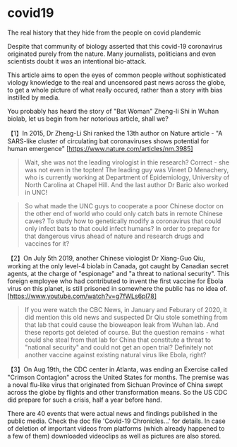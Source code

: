 # covid19
The real history that they hide from the people on covid plandemic

Despite that community of biology asserted that this covid-19 coronavirus originated purely from the nature. Many journalists, politicians and even scientists doubt it was an intentional bio-attack.

This article aims to open the eyes of common people without sophisticated viology knowledge to the real and uncensored past news across the globe, to get a whole picture of what really occured, rather than a story with bias instilled by media.

You probably has heard the story of "Bat Woman" Zheng-li Shi in Wuhan biolab, let us begin from her notorious article, shall we?

【1】In 2015, Dr Zheng-Li Shi ranked the 13th author on Nature article - 
"A SARS-like cluster of circulating bat coronaviruses shows potential for human emergence" [https://www.nature.com/articles/nm.3985]

> Wait, she was not the leading virologist in thie research? Correct - she was not even in the topten! The leading guy was Vineet D Menachery, who is currently working at Department of Epidemiology, University of North Carolina at Chapel Hill. And the last author Dr Baric also worked in UNC!

> So what made the UNC guys to cooperate a poor Chinese doctor on the other end of world who could only catch bats in remote Chinese caves? To study how to genetically modify a coronavirus that could only infect bats to that could infect humans? In order to prepare for that dangerous virus ahead of nature and research drugs and vaccines for it?

【2】On July 5th 2019, another Chinese viologist Dr Xiang-Guo Qiu, working at the only level-4 biolab in Canada, got caught by Canadian secret agents, at the charge of "espionage" and "a threat to national security". This foreign employee who had contributed to invent the first vaccine for Ebola virus on this planet, is still prisoned in somewhere the public has no idea of.
[https://www.youtube.com/watch?v=g7fWLs6pl78]

> If you were watch the CBC News, in January and Feburary of 2020, it did mention this old news and suspected Dr Qiu stole something from that lab that could cause the bioweapon leak from Wuhan lab. And these reports got deleted of course. But the question remains - what could she steal from that lab for China that constitute a threat to "national security" and could not get an open trial? Definitely not another vaccine against existing natural virus like Ebola, right?

【3】On Aug 19th, the CDC center in Atlanta, was ending an Exercise called "Crimson Contagion" across the United States for months. The premise was a noval flu-like virus that originated from Sichuan Province of China swept across the globe by flights and other transformation means. So the US CDC did prepare for such a crisis, half a year before hand.

There are 40 events that were actual news and findings published in the public media. Check the doc file 'Covid-19 Chronicles...' for details. In case of deletion of important videos from platforms (which already happened to a few of them) downloaded videoclips as well as pictures are also stored.
